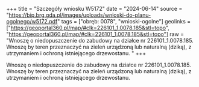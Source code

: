 +++
title = "Szczegóły wniosku W5172"
date = "2024-06-14"
source = "https://bip.brg.gda.pl/images/uploads/wnioski-do-planu-ogolnego/w5172.pdf"
tags = ["obręb: 0078", "wnioski-ogolne"]
geolinks = ["https://geoportal360.pl/map/#clk=226101_1.0078.185&stl=topo", "https://geoportal360.pl/map/#clk=226101_1.0078.185&stl=topo"]
raw = "Wnoszę o niedopuszczenie do zabudowy na działce nr 226101_1.0078.185. Wnoszę by teren przeznaczyć na zieleń urządzoną lub naturalną (dziką), z utrzymaniem i ochroną istniejącego drzewostanu. "
+++

Wnoszę o niedopuszczenie do zabudowy na działce nr 226101_1.0078.185. Wnoszę
by teren przeznaczyć na zieleń urządzoną lub naturalną (dziką), z utrzymaniem i ochroną
istniejącego drzewostanu.



